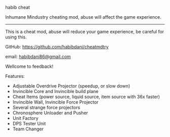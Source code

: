 habib cheat

Inhumane Mindustry cheating mod, abuse will affect the game experience.

<hr />

This is a cheat mod, abuse will reduce your game experience, be careful for using this.

GitHub: https://github.com/habibdani/cheatmdtry

email: habibdani86@gmail.com

Wellcome to feedback!

Features:
- Adjustable Overdrive Projector (speedup, or slow down)
- Invincible Core and Invincible build plane
- Cheat Items (power source, liquid source, item source with 36x faster)
- Invincible Wall, Invincible Force Projector
- Several strange force projectors
- Chronosphere Unloader and Pusher
- Unit Factory
- DPS Tester Unit
- Team Changer
